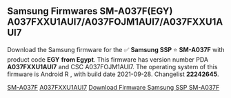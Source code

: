 <h2>Samsung Firmwares SM-A037F(EGY) A037FXXU1AUI7/A037FOJM1AUI7/A037FXXU1AUI7</h2>
Download the Samsung firmware for the ✅ <strong>Samsung SSP </strong> ⭐ <strong>SM-A037F</strong> with product code <strong>EGY</strong> <strong> from Egypt</strong>. This firmware has version number PDA <strong>A037FXXU1AUI7</strong> and CSC A037FOJM1AUI7. The operating system of this firmware is Android R , with build date 2021-09-28. Changelist <strong>22242645</strong>.


[SM-A037F](https://samfirm.shop/samsung/model/SM-A037F)
[A037FXXU1AUI7](https://samfirm.shop/samsung/pda/A037FXXU1AUI7)
[Download Firmware Samsung SSP SM-A037F](https://samfirm.shop/samsung/firmware/461117)
